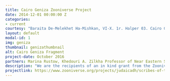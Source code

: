 ```yaml
---
title: Cairo Geniza Zooniverse Project
date: 2014-12-01 00:00:00 Z
categories:
- current
courtesy: "Baraita De-Melekhet Ha-Mishkan, VI-X. 1r. Halper 03. Cairo Genizah Collection, University of Pennsylvania Center for Advanced Judaic Studies. Accessed November 30, 2016.link: http://sceti.library.upenn.edu/pages/index.cfm?so_id=21140"
layout: default
modal-id: 1
img: geniza
thumbnail: genizathumbnail
alt: Cairo Geniza Fragment
project-date: October 2016
partners: Marina Rustow, Khedouri A. Zilkha Professor of Near Eastern Studies and Professor of History, and Director of the Princeton Geniza Lab; Eve Krakowski, Assistant Professor of Near Eastern Studies and the Program in Judaic Studies at Princeton University, Princeton Geniza Lab; Jean Bauer, Associate Director of the Digital Humanities Center at Princeton; Jessica Goldberg, Associate Professor of History at the University of California, Los Angeles;  David Kraemer, Joseph J. and Dora Abbell Librarian and professor of Talmud and Rabbinics at The Jewish Theological Seminary; Moshe Lavee, lecturer in Talmud and Midrash in the department of Jewish History at the University of Haifa, and co-head of the Inter-disciplinary Centre for Genizah Research and Education in Haifa, and the chair of the Early Judaism and Rabbinic Program in the European Association of Biblical Studies; Sinai Rusinek; The Zooniverse.
description: "We are the recipients of an in kind grant from the Zooniverse to transcribe medieval manuscript fragments from the Cairo Genizah. Zooniverse is a non-profit crowdsourcing platform that has over 1.5 million 'citizen scientists' who will help to work on transcribing these fragments. The in-kind grant is part of an approximately 1.2 million dollar IMLS grant Zooniverse was awarded and is dispersing over four transcription projects, two text and two audio. Over the next three years they will receive extensive developer time from Zooniverse to build a framework that not only allows for the transcription of Geniza fragments but also allows for the classification of these fragments into their general genre, whether literary (religious text), or documentary (non-religious- text), and then their more specific genre, as well as language and script characteristics. Students and the general public also will have the opportunity to benefit from encountering these fragments online and from learning how to transcribe them as members of this citizen scientist community. We see this project as a way for people with shared interests and different skill levels from around the world to meet in a common endeavor. We also see this as a way to develop new tools for citizen scientists throughout the world to learn to read a variety of scribal hands and to open texts accessible only to a handful of specialists to millions of people."
projectlink: https://www.zooniverse.org/projects/judaicadh/scribes-of-the-cairo-geniza
---
```

